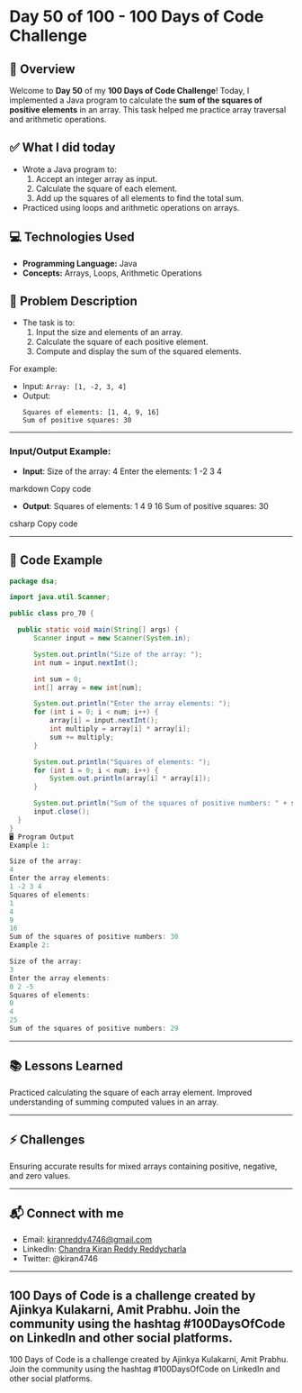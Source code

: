 # Day 50 of 100 - 100 Days of Code Challenge

## 📝 Overview
Welcome to **Day 50** of my **100 Days of Code Challenge**! Today, I implemented a Java program to calculate the **sum of the squares of positive elements** in an array. This task helped me practice array traversal and arithmetic operations.

## ✅ What I did today
- Wrote a Java program to:
  1. Accept an integer array as input.
  2. Calculate the square of each element.
  3. Add up the squares of all elements to find the total sum.
- Practiced using loops and arithmetic operations on arrays.

## 💻 Technologies Used
- **Programming Language:** Java
- **Concepts:** Arrays, Loops, Arithmetic Operations

## 📖 Problem Description
- The task is to:
  1. Input the size and elements of an array.
  2. Calculate the square of each positive element.
  3. Compute and display the sum of the squared elements.

For example:
  - Input: `Array: [1, -2, 3, 4]`
  - Output:
    ```
    Squares of elements: [1, 4, 9, 16]
    Sum of positive squares: 30
    ```

---

### Input/Output Example:

- **Input**:
Size of the array: 4 Enter the elements: 1 -2 3 4

markdown
Copy code
- **Output**:
Squares of elements: 1 4 9 16 Sum of positive squares: 30

csharp
Copy code

---

## 📝 Code Example

```java
package dsa;

import java.util.Scanner;

public class pro_70 {

  public static void main(String[] args) {
      Scanner input = new Scanner(System.in);

      System.out.println("Size of the array: ");
      int num = input.nextInt();

      int sum = 0;
      int[] array = new int[num];

      System.out.println("Enter the array elements: ");
      for (int i = 0; i < num; i++) {
          array[i] = input.nextInt();
          int multiply = array[i] * array[i];
          sum += multiply;
      }

      System.out.println("Squares of elements: ");
      for (int i = 0; i < num; i++) {
          System.out.println(array[i] * array[i]);
      }

      System.out.println("Sum of the squares of positive numbers: " + sum);
      input.close();
  }
}
🖥️ Program Output
Example 1:

Size of the array: 
4
Enter the array elements: 
1 -2 3 4
Squares of elements: 
1
4
9
16
Sum of the squares of positive numbers: 30
Example 2:

Size of the array: 
3
Enter the array elements: 
0 2 -5
Squares of elements: 
0
4
25
Sum of the squares of positive numbers: 29
```
---
## 📚 Lessons Learned
Practiced calculating the square of each array element.
Improved understanding of summing computed values in an array.

---
## ⚡ Challenges
Ensuring accurate results for mixed arrays containing positive, negative, and zero values.

---
## 📬 Connect with me
- Email: kiranreddy4746@gmail.com
- LinkedIn: [Chandra Kiran Reddy Reddycharla](https://www.linkedin.com/in/chandra-kiran-reddy-reddycharla-a9a746230/)
- Twitter: @kiran4746

---
## 100 Days of Code is a challenge created by Ajinkya Kulakarni, Amit Prabhu. Join the community using the hashtag #100DaysOfCode on LinkedIn and other social platforms.
100 Days of Code is a challenge created by Ajinkya Kulakarni, Amit Prabhu. Join the community using the hashtag #100DaysOfCode on LinkedIn and other social platforms.
